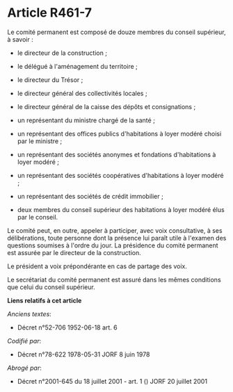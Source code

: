 # Article R461-7

Le comité permanent est composé de douze membres du conseil supérieur, à savoir :

- le directeur de la construction ;

- le délégué à l'aménagement du territoire ;

- le directeur du Trésor ;

- le directeur général des collectivités locales ;

- le directeur général de la caisse  des dépôts et consignations ;

- un représentant du ministre chargé de la santé ;

- un représentant des offices publics d'habitations à loyer modéré choisi par le ministre ;

- un représentant des sociétés anonymes et fondations d'habitations à loyer modéré ;

- un représentant des sociétés coopératives d'habitations à loyer modéré ;

- un représentant des sociétés de crédit immobilier ;

- deux membres du conseil supérieur des habitations à loyer modéré élus par le conseil.

Le comité peut, en outre, appeler à participer, avec voix consultative, à ses délibérations, toute personne dont la présence
lui paraît utile à l'examen des questions soumises à l'ordre du jour. La présidence du comité permanent est assurée par le
directeur de la construction.

Le président a voix prépondérante en cas de partage des voix.

Le secrétariat du comité permanent est assuré dans les mêmes conditions que celui du conseil supérieur.

**Liens relatifs à cet article**

_Anciens textes_:

  - Décret n°52-706 1952-06-18 art. 6

_Codifié par_:

  - Décret n°78-622 1978-05-31 JORF 8 juin 1978

_Abrogé par_:

  - Décret n°2001-645 du 18 juillet 2001 - art. 1 () JORF 20 juillet 2001
